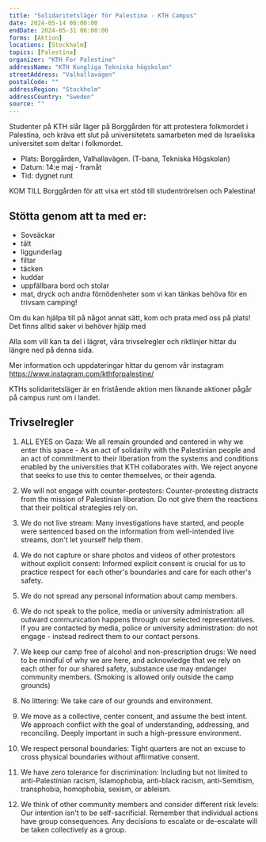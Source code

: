 ```yaml
---
title: "Solidaritetsläger för Palestina - KTH Campus"
date: 2024-05-14 06:00:00
endDate: 2024-05-31 06:00:00
forms: [Aktion]
locations: [Stockholm]
topics: [Palestina]
organizer: "KTH For Palestine"
addressName: "KTH Kungliga Tekniska högskolan"
streetAddress: "Valhallavägen"
postalCode: ""
addressRegion: "Stockholm"
addressCountry: "Sweden"
source: ""
---
```

Studenter på KTH slår läger på Borggården för att protestera folkmordet i Palestina, och kräva ett slut på universitetets samarbeten med de Israeliska universitet som deltar i folkmordet. 

- Plats: Borggården,  Valhallavägen. (T-bana, Tekniska Högskolan)
- Datum: 14:e maj - framåt
- Tid: dygnet runt 

KOM TILL Borggården för att visa ert stöd till studentrörelsen och Palestina!

## Stötta genom att ta med er: 
- Sovsäckar
- tält
- liggunderlag
- filtar
- täcken
- kuddar
- uppfällbara bord och stolar
- mat, dryck och andra förnödenheter som vi kan tänkas behöva för en trivsam camping!

Om du kan hjälpa till på något annat sätt, kom och prata med oss på plats! Det finns alltid saker vi behöver hjälp med

Alla som vill kan ta del i lägret, våra trivselregler och riktlinjer hittar du längre ned på denna sida.

Mer information och uppdateringar hittar du genom vår instagram https://www.instagram.com/kthforpalestine/

KTHs solidaritetsläger är en fristående aktion men liknande aktioner pågår på campus runt om i landet.

## Trivselregler

1. ALL EYES on Gaza: We all remain grounded and centered in why we enter this space - As an act of solidarity with the Palestinian people and an act of commitment to their liberation from the systems and conditions enabled by the universities that KTH collaborates with. We reject anyone that seeks to use this to center themselves, or their agenda. 

2. We will not engage with counter-protestors: Counter-protesting distracts from the mission of Palestinian liberation. Do not give them the reactions that their political strategies rely on.

3. We do not live stream: Many investigations have started, and people were sentenced based on the information from well-intended live streams, don't let yourself help them. 

4. We do not capture or share photos and videos of other protestors without explicit consent: Informed explicit consent is crucial for us to practice respect for each other's boundaries and care for each other's safety.

5. We do not spread any personal information about camp members.

6. We do not speak to the police, media or university administration: all outward communication happens through our selected representatives. If you are contacted by media, police or university administration: do not engage - instead redirect them to our contact persons.

7. We keep our camp free of alcohol and non-prescription drugs: We need to be mindful of why we are here, and acknowledge that we rely on each other for our shared safety, substance use may endanger community members. (Smoking is allowed only outside the camp grounds)

8. No littering: We take care of our grounds and environment. 

9. We move as a collective, center consent, and assume the best intent. We approach conflict with the goal of understanding, addressing, and reconciling. Deeply important in such a high-pressure environment.

10. We respect personal boundaries: Tight quarters are not an excuse to cross physical boundaries without affirmative consent.

11. We have zero tolerance for discrimination: Including but not limited to anti-Palestinian racism, Islamophobia, anti-black racism, anti-Semitism, transphobia, homophobia, sexism, or ableism.

12. We think of other community members and consider different risk levels:  Our intention isn't to be self-sacrificial. Remember that individual actions have group consequences.​​​​​​​ Any decisions to escalate or de-escalate will be taken collectively as a group.